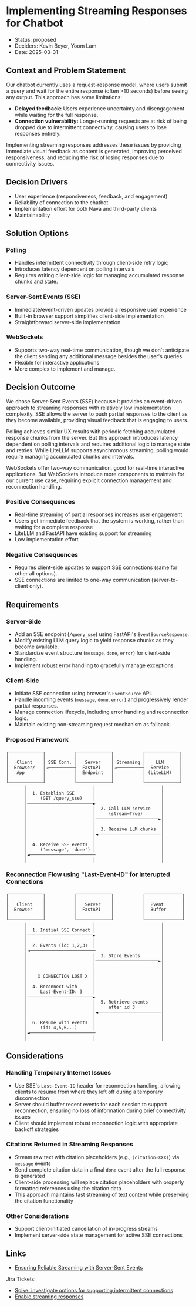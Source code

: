 # Implementing Streaming Responses for Chatbot

- Status: proposed
- Deciders: Kevin Boyer, Yoom Lam
- Date: 2025-03-31

## Context and Problem Statement

Our chatbot currently uses a request-response model, where users submit a query and wait for the entire response (often >10 seconds) before seeing any output. This approach has some limitations:

- **Delayed feedback:** Users experience uncertainty and disengagement while waiting for the full response.
- **Connection vulnerability:** Longer-running requests are at risk of being dropped due to intermittent connectivity, causing users to lose responses entirely.

Implementing streaming responses addresses these issues by providing immediate visual feedback as content is generated, improving perceived responsiveness, and reducing the risk of losing responses due to connectivity issues.

## Decision Drivers

* User experience (responsiveness, feedback, and engagement)
* Reliability of connection to the chatbot
* Implementation effort for both Nava and third-party clients
* Maintainability

## Solution Options

### Polling

- Handles intermittent connectivity through client-side retry logic
- Introduces latency dependent on polling intervals  
- Requires writing client-side logic for managing accumulated response chunks and state.

### Server-Sent Events (SSE)

- Immediate/event-driven updates provide a responsive user experience
- Built-in browser support simplifies client-side implementation 
- Straightforward server-side implementation

### WebSockets

- Supports two-way real-time communication, though we don't anticipate the client sending any additional message besides the user's queries
- Flexible for interactive applications
- More complex to implement and manage.  

## Decision Outcome

We chose Server-Sent Events (SSE) because it provides an event-driven approach to streaming responses with relatively low implementation complexity. SSE allows the server to push partial responses to the client as they become available, providing visual feedback that is engaging to users.

Polling achieves similar UX results with periodic fetching accumulated response chunks from the server. But this approach introduces latency dependent on polling intervals and requires additional logic to manage state and retries. While LiteLLM supports asynchronous streaming, polling would require managing accumulated chunks and intervals.

WebSockets offer two-way communication, good for real-time interactive applications. But WebSockets introduce more components to maintain for our current use case, requiring explicit connection management and reconnection handling.

### Positive Consequences

* Real-time streaming of partial responses increases user engagement
* Users get immediate feedback that the system is working, rather than waiting for a complete response
* LiteLLM and FastAPI have existing support for streaming
* Low implementation effort

### Negative Consequences

- Requires client-side updates to support SSE connections (same for other all options).
- SSE connections are limited to one-way communication (server-to-client only).

## Requirements

### Server-Side

- Add an SSE endpoint (`/query_sse`) using FastAPI's `EventSourceResponse`.
- Modify existing LLM query logic to yield response chunks as they become available.
- Standardize event structure (`message`, `done`, `error`) for client-side handling.
- Implement robust error handling to gracefully manage exceptions.

### Client-Side

- Initiate SSE connection using browser's `EventSource` API.
- Handle incoming events (`message`, `done`, `error`) and progressively render partial responses.
- Manage connection lifecycle, including error handling and reconnection logic.
- Maintain existing non-streaming request mechanism as fallback.

### Proposed Framework

```
┌─────────────┐           ┌─────────────┐           ┌─────────────┐
│             │           │             │           │             │
│   Client    │ SSE Conn. │   Server    │ Streaming │    LLM      │
│  Browser/   │◄──────────┤  FastAPI    │◄──────────┤  Service    │
│   App       │           │  Endpoint   │           │ (LiteLLM)   │
│             │           │             │           │             │
└─────────────┘           └─────────────┘           └─────────────┘
       │                         │                         │
       │  1. Establish SSE       │                         │
       │     (GET /query_sse)    │                         │
       │─────────────────────────►                         │
       │                         │  2. Call LLM service    │
       │                         │     (stream=True)       │
       │                         │────────────────────────►│
       │                         │                         │
       │                         │  3. Receive LLM chunks  │
       │                         │◄────────────────────────│
       │                         │                         │
       │  4. Receive SSE events  │                         │
       │     ('message', 'done') │                         │
       │◄─────────────────────────                         │
       │                         │                         │
```

### Reconnection Flow using "Last-Event-ID" for Interupted Connections

```
┌─────────────┐           ┌─────────────┐           ┌──────────────┐
│             │           │             │           │              │
│   Client    │           │   Server    │           │  Event       │
│  Browser    │           │  FastAPI    │           │  Buffer      │
│             │           │             │           │              │
└─────────────┘           └─────────────┘           └──────────────┘
       │                         │                         │
       │  1. Initial SSE Connect │                         │
       │─────────────────────────►                         │
       │                         │                         │
       │  2. Events (id: 1,2,3)  │                         │
       │◄─────────────────────────                         │
       │                         │  3. Store Events        │
       │                         │────────────────────────►│
       │                         │                         │
       │                         │                         │
       │    X CONNECTION LOST X  │                         │
       │                         │                         │
       │  4. Reconnect with      │                         │
       │     Last-Event-ID: 3    │                         │
       │─────────────────────────►                         │
       │                         │  5. Retrieve events     │
       │                         │     after id 3          │
       │                         │◄────────────────────────│
       │                         │                         │
       │  6. Resume with events  │                         │
       │     (id: 4,5,6...)      │                         │
       │◄─────────────────────────                         │
       │                         │                         │
```

## Considerations

### Handling Temporary Internet Issues

- Use SSE's `Last-Event-ID` header for reconnection handling, allowing clients to resume from where they left off during a temporary disconnection
- Server should buffer recent events for each session to support reconnection, ensuring no loss of information during brief connectivity issues
- Client should implement robust reconnection logic with appropriate backoff strategies

### Citations Returned in Streaming Responses

- Stream raw text with citation placeholders (e.g., `(citation-XXX)`) via `message` events
- Send complete citation data in a final `done` event after the full response is generated
- Client-side processing will replace citation placeholders with properly formatted references using the citation data
- This approach maintains fast streaming of text content while preserving the citation functionality

### Other Considerations

- Support client-initiated cancellation of in-progress streams
- Implement server-side state management for active SSE connections

## Links

- [Ensuring Reliable Streaming with Server-Sent Events](https://ithy.com/article/sse-streaming-retries-v0p7rdp1)

Jira Tickets:
  - [Spike: investigate options for supporting intermittent connections](https://navalabs.atlassian.net/browse/DST-842)
  - [Enable streaming responses](https://navalabs.atlassian.net/browse/DST-846)
